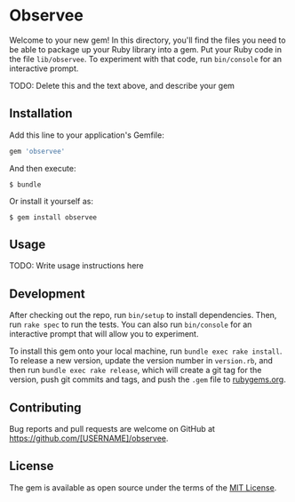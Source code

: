 # Observee

Welcome to your new gem! In this directory, you'll find the files you need to be able to package up your Ruby library into a gem. Put your Ruby code in the file `lib/observee`. To experiment with that code, run `bin/console` for an interactive prompt.

TODO: Delete this and the text above, and describe your gem

## Installation

Add this line to your application's Gemfile:

```ruby
gem 'observee'
```

And then execute:

    $ bundle

Or install it yourself as:

    $ gem install observee

## Usage

TODO: Write usage instructions here

## Development

After checking out the repo, run `bin/setup` to install dependencies. Then, run `rake spec` to run the tests. You can also run `bin/console` for an interactive prompt that will allow you to experiment.

To install this gem onto your local machine, run `bundle exec rake install`. To release a new version, update the version number in `version.rb`, and then run `bundle exec rake release`, which will create a git tag for the version, push git commits and tags, and push the `.gem` file to [rubygems.org](https://rubygems.org).

## Contributing

Bug reports and pull requests are welcome on GitHub at https://github.com/[USERNAME]/observee.


## License

The gem is available as open source under the terms of the [MIT License](http://opensource.org/licenses/MIT).

